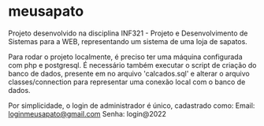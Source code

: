 # meusapato
Projeto desenvolvido na disciplina INF321 - Projeto e Desenvolvimento de Sistemas para a WEB, representando um sistema de uma loja de sapatos.

Para rodar o projeto localmente, é preciso ter uma máquina configurada com php e postgresql. É necessário também executar o script de criação do banco de dados, presente em no arquivo 'calcados.sql' e alterar o arquivo classes/connection para representar uma conexão local com o banco de dados.

Por simplicidade, o login de administrador é único, cadastrado como:
Email: loginmeusapato@gmail.com
Senha: login@2022